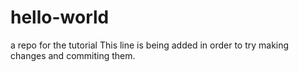 # hello-world
a repo for the tutorial
This line is being added in order to try making changes and commiting them.

